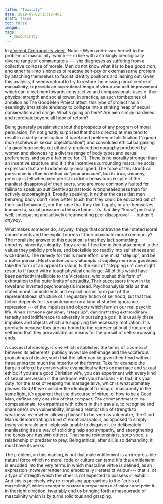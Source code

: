 ```yaml
---
title: "Toxicity"
date: 2019-09-02T15:18:40Z
draft: false
toc: false
images:
tags:
  - masculinity
---
```

In [a recent Contrapoints video](https://www.youtube.com/watch?v=S1xxcKCGljY), Natalie Wynn addresses herself to the problem of masculinity, which --- in line with a strikingly ideologically diverse range of commentators --- she diagnoses as suffering from a collective collapse of morale. Men do not know what it is to be a _good man_, and either fall into sinkholes of reactive self-pity or externalise the problem by attaching themselves to fascist identity positions and lashing out. Given this analysis, it seems natural to try to restore the missing moral centre of masculinity, to provide an aspirational image of virtue and self-improvement which can direct men towards constructive and compassionate uses of their physical strength and social power. In practice, as such tombstones of ambition as The Good Men Project attest, this type of project has a seemingly irresistible tendency to collapse into a stinking heap of sexual conservatism and cringe. What's going on here? Are men simply hardened and reprobate beyond all hope of reform?

Being generally pessimistic about the prospects of any program of moral persuasion, I'm not greatly surprised that those directed at men tend to result in a sickly combination of barefaced preference falsification ("a _good man_ eschews all sexual objectification") and convoluted ethical bargaining ("a _good man_ seeks out ethically-produced pornography produced by women and showcasing a diverse range of body types and sexual preferences, and pays a fair price for it"). There is no morality stronger than an incentive structure, and it is the incentives surrounding masculine social expression that are fundamentally misaligned. The force of this structural perversion is often identified as "peer pressure", but its true, uncanny, potency is felt when men persist in idiotic behaviours in spite of the manifest disapproval of their peers, who are more commonly faulted for failing to speak up sufficiently against toxic wrongheadedness than for actively encouraging it. Broadly speaking, it neither the case that men behaving badly don't know better (such that they could be educated out of their bad behaviour), nor the case that they don't apply, or are themselves immune to, social pressure to behave better. It's that they "know" perfectly well, anticipating and actively circumventing peer disapproval --- but _do it anyway_.

What makes someone do, anyway, things that contravene their stated moral commitments and the explicit norms of their proximate moral community? The moralising answer to this question is that they lack something: empathy, sincerity, integrity. They are half-hearted in their attachment to the values they publicly profess, and backslide too readily into selfishness and wickedness. The remedy for this is more effort: one must "step up", and be a better person. Most contemporary attempts at cajoling men into goodness take the form of an appeal to valour, to the kind of "stepping up" one might resort to if faced with a tough physical challenge. All of this would have been perfectly intelligible to the Victorians, who pushed this form of exhortation to the outer limits of absurdity. Their successors threw in the towel and invented psychoanalysis instead. Psychoanalysis tells us that stated moral commitments and explicit norms form part of the representational structure of a regulatory fiction of selfhood, but that this fiction depends for its maintenance on a kind of studied ignorance --- repression --- of the impulses and objects which furnish our real psychic life. When someone genuinely "steps up", demonstrating extraordinary tenacity and indifference to adversity in pursuing a goal, it is usually these impulses and objects which are supplying the necessary motivation. It is precisely because they are *not* bound to the representational structure of selfhood that they are available as means for the pursuit of self-surpassing ends.

A successful ideology is one which establishes the terms of a compact between its adherents' publicly avowable self-image and the vociferous promptings of desire, such that the latter can be given their head without threatening too much the integrity of the former. Take for example the bargain offered by conservative evangelical writers on marriage and sexual ethics: if you are a good Christian wife, you can experiment with every kind of sexual perversion in the bedroom with your husband - in fact, it's your duty (for the sake of keeping the marriage alive, which is what ultimately pleases God)! If we consider the ideological framing of masculinity in the same light, it's apparent that the discourse of virtue, of how to be a Good Man, defines only one side of that compact. The commandment to be compassionate, to empathize with others in their travails, to recognise and share one's own vulnerability, implies a relationship of strength to weakness: even when allowing himself to be seen as vulnerable, the Good Man is demonstrating a kind of emotional valour, as opposed to simply _being_ vulnerable and helplessly unable to disguise it (or deliberately manifesting it as a way of soliciting help and sympathy, and strengthening the bonds one has with others). That same relationship is, sotto voce, a relationship of predator to prey. Being ethical, after all, is so demanding: it must have its perks.

The problem, on this reading, is not that male entitlement is an irrepressible natural force which no moral code or culture can tame; it's that entitlement is encoded into the very terms in which masculine virtue is defined, as an expression (however tender and emotionally literate) of valour --- that is, of a type of strength which the other is not expected to possess or exhibit. And this is precisely why re-moralising approaches to the "crisis of masculinity", which attempt to restore a proper sense of valour and point it in the right direction, invariably end up bringing forth a masquerade of masculinity which is by turns solicitous and grasping.
